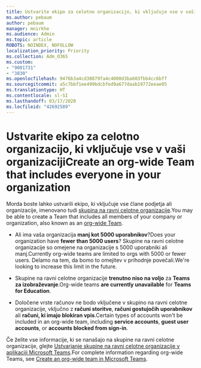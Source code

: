 ```yaml
---
title: Ustvarite ekipo za celotno organizacijo, ki vključuje vse v vaši organizaciji
ms.author: pebaum
author: pebaum
manager: mnirkhe
ms.audience: Admin
ms.topic: article
ROBOTS: NOINDEX, NOFOLLOW
localization_priority: Priority
ms.collection: Adm_O365
ms.custom:
- "9001731"
- "3830"
ms.openlocfilehash: 9476b3a4cd38879fa4c4000d3ba603fbb4cc6bff
ms.sourcegitcommit: a5c7bbf1ee499bdcbfed9a677daab19772eeae05
ms.translationtype: HT
ms.contentlocale: sl-SI
ms.lasthandoff: 03/17/2020
ms.locfileid: "42692589"
---
```

# <a name="create-an-org-wide-team-that-includes-everyone-in-your-organization"></a><span data-ttu-id="27429-102">Ustvarite ekipo za celotno organizacijo, ki vključuje vse v vaši organizaciji</span><span class="sxs-lookup"><span data-stu-id="27429-102">Create an org-wide Team that includes everyone in your organization</span></span>

<span data-ttu-id="27429-103">Morda boste lahko ustvarili ekipo, ki vključuje vse člane podjetja ali organizacije, imenovano tudi [skupina na ravni celotne organizacije](https://docs.microsoft.com/microsoftteams/create-an-org-wide-team).</span><span class="sxs-lookup"><span data-stu-id="27429-103">You may be able to create a Team that includes all members of your company or organization, also known as an [org-wide Team](https://docs.microsoft.com/microsoftteams/create-an-org-wide-team).</span></span>

- <span data-ttu-id="27429-104">Ali ima vaša organizacija **manj kot 5000 uporabnikov**?</span><span class="sxs-lookup"><span data-stu-id="27429-104">Does your organization have **fewer than 5000 users**?</span></span> <span data-ttu-id="27429-105">Skupine na ravni celotne organizacije so omejene na organizacije s 5000 uporabniki ali manj.</span><span class="sxs-lookup"><span data-stu-id="27429-105">Currently org-wide teams are limited to orgs with 5000 or fewer users.</span></span> <span data-ttu-id="27429-106">Delamo na tem, da bomo to omejitev v prihodnje povečali.</span><span class="sxs-lookup"><span data-stu-id="27429-106">We're looking to increase this limit in the future.</span></span>

- <span data-ttu-id="27429-107">Skupine na ravni celotne organizacije **trenutno niso na voljo** za **Teams za izobraževanje**.</span><span class="sxs-lookup"><span data-stu-id="27429-107">Org-wide teams **are currently unavailable** for **Teams for Education**.</span></span>

- <span data-ttu-id="27429-108">Določene vrste računov ne bodo vključene v skupino na ravni celotne organizacije, vključno z **računi storitve**, **računi gostujočih uporabnikov** ali **računi, ki imajo blokiran vpis**.</span><span class="sxs-lookup"><span data-stu-id="27429-108">Certain types of accounts won't be included in an org-wide team, including **service accounts**, **guest user accounts**, or **accounts blocked from sign-in**.</span></span>

<span data-ttu-id="27429-109">Če želite vse informacije, ki se nanašajo na skupine na ravni celotne organizacije, glejte [Ustvarjanje skupine na ravni celotne organizacije v aplikaciji Microsoft Teams](https://docs.microsoft.com/microsoftteams/create-an-org-wide-team).</span><span class="sxs-lookup"><span data-stu-id="27429-109">For complete information regarding org-wide Teams, see [Create an org-wide team in Microsoft Teams](https://docs.microsoft.com/microsoftteams/create-an-org-wide-team).</span></span> 
